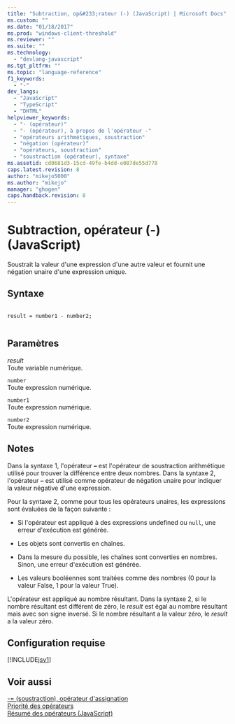 ```yaml
---
title: "Subtraction, op&#233;rateur (-) (JavaScript) | Microsoft Docs"
ms.custom: ""
ms.date: "01/18/2017"
ms.prod: "windows-client-threshold"
ms.reviewer: ""
ms.suite: ""
ms.technology: 
  - "devlang-javascript"
ms.tgt_pltfrm: ""
ms.topic: "language-reference"
f1_keywords: 
  - "-"
dev_langs: 
  - "JavaScript"
  - "TypeScript"
  - "DHTML"
helpviewer_keywords: 
  - "- (opérateur)"
  - "- (opérateur), à propos de l'opérateur -"
  - "opérateurs arithmétiques, soustraction"
  - "négation (opérateur)"
  - "opérateurs, soustraction"
  - "soustraction (opérateur), syntaxe"
ms.assetid: cd0681d3-15cd-49fe-b4dd-e087de55d778
caps.latest.revision: 8
author: "mikejo5000"
ms.author: "mikejo"
manager: "ghogen"
caps.handback.revision: 8
---
```

# Subtraction, op&#233;rateur (-) (JavaScript)
Soustrait la valeur d'une expression d'une autre valeur et fournit une négation unaire d'une expression unique.  
  
## Syntaxe  
  
```  
  
result = number1 - number2;  
  
```  
  
## Paramètres  
 *result*  
 Toute variable numérique.  
  
 `number`  
 Toute expression numérique.  
  
 `number1`  
 Toute expression numérique.  
  
 `number2`  
 Toute expression numérique.  
  
## Notes  
 Dans la syntaxe 1, l'opérateur **–** est l'opérateur de soustraction arithmétique utilisé pour trouver la différence entre deux nombres.  Dans la syntaxe 2, l'opérateur **–** est utilisé comme opérateur de négation unaire pour indiquer la valeur négative d'une expression.  
  
 Pour la syntaxe 2, comme pour tous les opérateurs unaires, les expressions sont évaluées de la façon suivante :  
  
-   Si l'opérateur est appliqué à des expressions undefined ou `null`, une erreur d'exécution est générée.  
  
-   Les objets sont convertis en chaînes.  
  
-   Dans la mesure du possible, les chaînes sont converties en nombres.  Sinon, une erreur d'exécution est générée.  
  
-   Les valeurs booléennes sont traitées comme des nombres \(0 pour la valeur False, 1 pour la valeur True\).  
  
 L'opérateur est appliqué au nombre résultant.  Dans la syntaxe 2, si le nombre résultant est différent de zéro, le *result* est égal au nombre résultant mais avec son signe inversé.  Si le nombre résultant a la valeur zéro, le *result* a la valeur zéro.  
  
## Configuration requise  
 [!INCLUDE[jsv1](../../javascript/misc/includes/jsv1-md.md)]  
  
## Voir aussi  
 [\-\= \(soustraction\), opérateur d'assignation](../../javascript/reference/subtraction-assignment-operator-decrement-equal-javascript.md)   
 [Priorité des opérateurs](../../javascript/operator-subtractprecedence-javascript.md)   
 [Résumé des opérateurs \(JavaScript\)](../../javascript/misc/operator-subtractsummary-javascript.md)